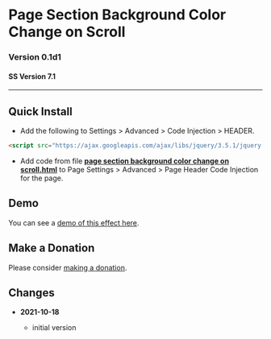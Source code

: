 # Page Section Background Color Change on Scroll

### Version 0.1d1

#### SS Version 7.1

---

## Quick Install

* Add the following to Settings > Advanced > Code Injection > HEADER.
  
```html
<script src="https://ajax.googleapis.com/ajax/libs/jquery/3.5.1/jquery.min.js"></script>
```
  
* Add code from file
  **[page section background color change on scroll.html](page%20section%20background%20color%20change%20on%20scroll.html#L1)**
  to Page Settings > Advanced > Page Header Code Injection for the page.

## Demo

You can see a
[demo of this effect here](https://toms-web-consulting-demos.squarespace.com/page-section-background-color-change-on-scroll?password=twcdemos).

## Make a Donation

Please consider
[making a donation](https://github.com/tomsWebConsulting/twcsl#make-a-donation).

## Changes

<!-- * **2021-08-29**
  
  * updated references to code which this code depends on
  * bumped version to 0.1d1
  -->
* **2021-10-18**
  
  * initial version
